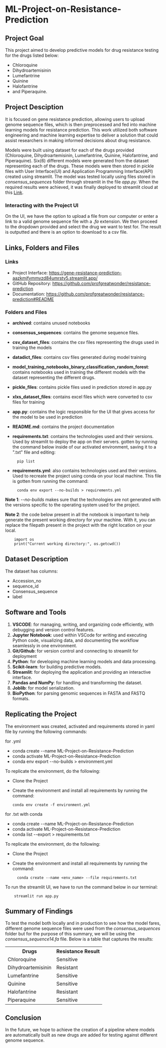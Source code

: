 # ML-Project-on-Resistance-Prediction

## Project Goal

This project aimed to develop predictive models for drug resistance testing for the drugs listed below:
- Chloroquine
- Dihydroartemisinin
- Lumefantrine
- Quinine
- Halofantrine
- and Piperaquine. 

## Project Desciption

It is focused on gene resistance prediction, allowing users to upload genome sequence files, which is then preprocessed and fed into machine learning models for resistance prediction. This work utilized both software engineering and machine learning expertise to deliver a solution that could assist researchers in making informed decisions about drug resistance. 

Models were built using dataset for each of the drugs provided (Chloroquine, Dihydroartemisinin, Lumefantrine, Quinine, Halofantrine, and Piperaquine). Six(6) different models were generated from the dataset representing each of the drugs. These models were then stored in pickle files with User Interface(UI) and Application Programming Interface(API) created using streamlit. The model was tested locally using files stored in *consensus_sequences* folder through streamlit in the file *app.py*. When the required results were achieved, it was finally deployed to streamlit cloud at this [Link](https://gene-resistance-prediction-aazkmjfvmmyzd84umrstv5.streamlit.app/).

### Interacting with the Project UI

On the UI, we have the option to upload a file from our computer or enter a link to a valid genome sequence file with a _.fa_ extension. We then proceed to the dropdown provided and select the drug we want to test for. The result is outputted and there is an option to download to a csv file.

## Links, Folders and Files

### Links

- Project Interface: https://gene-resistance-prediction-aazkmjfvmmyzd84umrstv5.streamlit.app/
- GitHub Repository: https://github.com/profgreatwonder/resistance-prediction
- Documentation: https://github.com/profgreatwonder/resistance-prediction#README

### Folders and Files

- **archived**: contains unused notebooks
- **consensus_sequences**: contains the genome sequence files.
- **csv_dataset_files**: contains the csv files representing the drugs used in training the models
- **datadict_files**: contains csv files generated during model training
- **model_training_notebooks_binary_classification_random_forest**: contains notebooks used in training the different models with the dataset representing the different drugs.
- **pickle_files**: contains pickle files used in prediction stored in app.py
- **xlxs_dataset_files**: contains excel files which were converted to csv files for training
- **app.py**: contains the logic responsible for the UI that gives access for the model to be used in prediction
- **README.md**: contains the project documentation
- **requirements.txt**: contains the technologies used and their versions. Used by streamlit to deploy the app on their servers. gotten by running the command below inside of our activated environment, saving it to a ".txt" file and editing:

        pip list

- **requirements.yml**: also contains technologies used and their versions. Used to recreate the project using conda on your local machine. This file is gotten from running the command:

        conda env export --no-builds > requirements.yml

**Note 1**: _--no-builds_ makes sure that the technologies are not generated with the versions specific to the operating system used for the project.

**Note 2**: the code below present in all the notebook is important to help generate the present working directory for your machine. With it, you can replace the filepath present in the project with the right location on your local.

        import os
        print("Current working directory:", os.getcwd())

## Dataset Description
The dataset has columns:
- Accession_no
- sequence_id
- Consensus_sequence
- label

## Software and Tools

1. **VSCODE**: for managing, writing, and organizing code efficiently, with debugging and version control features.
2. **Jupyter Notebook**: used within VSCode for writing and executing Python code, visualizing data, and documenting the workflow seamlessly in one environment. 
3. **Git/Github**: for version control and connecting to streamlit for deployment
5. **Python**: for developing machine learning models and data processing.
6. **Scikit-learn**: for building predictive models.
7. **Streamlit**: for deploying the application and providing an interactive interface.
8. **Pandas and NumPy**: for handling and transforming the dataset.
9. **Joblib**: for model serialization.
10. **BioPython**: for parsing genomic sequences in FASTA and FASTQ formats.

## Replicating the Project

The environment was created, activated and requirements stored in yaml file by running the following commands:

for .yml

- conda create --name ML-Project-on-Resistance-Prediction
- conda activate ML-Project-on-Resistance-Prediction
- conda env export --no-builds > environment.yml

To replicate the environment, do the following:

- Clone the Project
- Create the environment and install all requirements by running the command:

      conda env create -f environment.yml

for .txt with conda

- conda create --name ML-Project-on-Resistance-Prediction
- conda activate ML-Project-on-Resistance-Prediction
- conda list --export > requirements.txt

To replicate the environment, do the following:

- Clone the Project
- Create the environment and install all requirements by running the command:

        conda create --name <env_name> --file requirements.txt

To run the streamlit UI, we have to run the command below in our terminal:

        streamlit run app.py

## Summary of Findings
To test the model both locally and in production to see how the model fares, different genome sequence files were used from the *consensus_sequences* folder but for the purpose of this summary, we will be using the *consensus_sequence14.fa* file. Below is a table that captures the results:

<div align = "center">
<table>
        <tr>
                <th>Drugs</th>
                <th>Resistance Result</th>
        </tr>
        <tr>
                <td>Chloroquine</td>
                <td>Sensitive</td>
        </tr>
        <tr>
                <td>Dihydroartemisinin</td>
                <td>Resistant</td>
        </tr>  
        <tr>
                <td>Lumefantrine</td>
                <td>Sensitive</td>
        </tr>
        <tr>
                <td>Quinine</td>
                <td>Sensitive</td>
        </tr>
        <tr>
                <td>Halofantrine</td>
                <td>Resistant</td>
        </tr>
        <tr>
                <td>Piperaquine</td>
                <td>Sensitive</td>
        </tr>

        
</table>
</div>

## Conclusion
In the future, we hope to achieve the creation of a pipeline where models are automatically built as new drugs are added for testing against different genome sequence.
